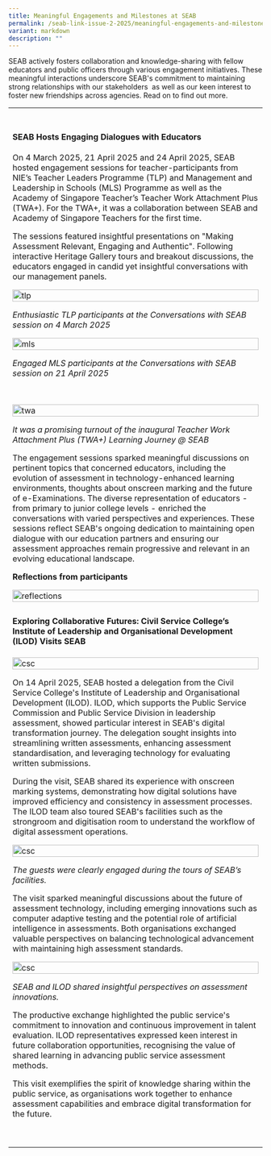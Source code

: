 ```yaml
---
title: Meaningful Engagements and Milestones at SEAB
permalink: /seab-link-issue-2-2025/meaningful-engagements-and-milestones-at-seab/
variant: markdown
description: ""
---
```

<p>SEAB actively fosters collaboration and knowledge-sharing with fellow
educators and public officers through various engagement initiatives. These
meaningful interactions underscore SEAB's commitment to maintaining strong
relationships with our stakeholders &nbsp;as well as our keen interest
to foster new friendships across agencies. Read on to find out more.</p>
<table style="minWidth: 25px">
<colgroup>
<col>
</colgroup>
<tbody>
<tr>
<td rowspan="1" colspan="1">
<p></p>
</td>
</tr>
<tr>
<td rowspan="1" colspan="1">
<h4><strong>SEAB Hosts Engaging Dialogues with Educators</strong></h4>
<p></p>
<p>On 4 March 2025, 21 April 2025 and 24 April 2025, SEAB hosted engagement
sessions for teacher-participants from NIE’s Teacher Leaders Programme
(TLP) and Management and Leadership in Schools (MLS) Programme as well
as the Academy of Singapore Teacher’s Teacher Work Attachment Plus (TWA+).
For the TWA+, it was a collaboration between SEAB and Academy of Singapore
Teachers for the first time.</p>
<p>The sessions featured insightful presentations on "Making Assessment Relevant,
Engaging and Authentic". Following interactive Heritage Gallery tours and
breakout discussions, the educators engaged in candid yet insightful conversations
with our management panels.</p>
<p></p>
<p></p>
<div class="isomer-image-wrapper">
<img style="width: 100%" height="auto" width="100%" alt="tlp" src="/images/SEABlink/tlp.png">
</div>
<p><em>Enthusiastic TLP participants at the Conversations with SEAB session on 4 March 2025</em>
</p>
<p></p>
<p></p>
<div class="isomer-image-wrapper">
<img style="width: 100%" height="auto" width="100%" alt="mls" src="/images/SEABlink/mls.png">
</div>
<p><em>Engaged MLS participants at the Conversations with SEAB session on 21 April 2025</em>
</p>
<p>&nbsp;</p>
<p></p>
<div class="isomer-image-wrapper">
<img style="width: 100%" height="auto" width="100%" alt="twa" src="/images/SEABlink/twa.png">
</div>
<p><em>It was a promising turnout of the inaugural Teacher Work Attachment Plus (TWA+) Learning Journey @ SEAB</em>
</p>
<p></p>
<p>The engagement sessions sparked meaningful discussions on pertinent topics
that concerned educators, including the evolution of assessment in technology-enhanced
learning environments, thoughts about onscreen marking and the future of
e-Examinations. The diverse representation of educators - from primary
to junior college levels - enriched the conversations with varied perspectives
and experiences. These sessions reflect SEAB's ongoing dedication to maintaining
open dialogue with our education partners and ensuring our assessment approaches
remain progressive and relevant in an evolving educational landscape.</p>
<p></p>
<p><strong>Reflections from participants</strong>
</p>
<div class="isomer-image-wrapper">
<img style="width: 100%;" height="auto" width="100%" alt="reflections" src="/images/SEABlink/reflections.png">
</div>
</td>
</tr>
<tr>
<td rowspan="1" colspan="1">
<h4><strong>Exploring Collaborative Futures: Civil Service College’s Institute of Leadership and Organisational Development (ILOD) Visits SEAB</strong></h4>
<p></p>
<div class="isomer-image-wrapper">
<img style="width: 100%" height="auto" width="100%" alt="csc" src="/images/SEABlink/csc2.png">
</div>
<p>On 14 April 2025, SEAB hosted a delegation from the Civil Service College's
Institute of Leadership and Organisational Development (ILOD). ILOD, which
supports the Public Service Commission and Public Service Division in leadership
assessment, showed particular interest in SEAB's digital transformation
journey. The delegation sought insights into streamlining written assessments,
enhancing assessment standardisation, and leveraging technology for evaluating
written submissions.</p>
<p>During the visit, SEAB shared its experience with onscreen marking systems,
demonstrating how digital solutions have improved efficiency and consistency
in assessment processes. The ILOD team also toured SEAB's facilities such
as the strongroom and digitisation room to understand the workflow of digital
assessment operations.</p>
<div class="isomer-image-wrapper">
<img style="width: 100%" height="auto" width="100%" alt="csc" src="/images/SEABlink/csc.png">
</div>
<p><em>The guests were clearly engaged during the tours of SEAB’s facilities.</em>
</p>
<p></p>
<p>The visit sparked meaningful discussions about the future of assessment
technology, including emerging innovations such as computer adaptive testing
and the potential role of artificial intelligence in assessments. Both
organisations exchanged valuable perspectives on balancing technological
advancement with maintaining high assessment standards.</p>
<p></p>
<div class="isomer-image-wrapper">
<img style="width: 100%" height="auto" width="100%" alt="csc" src="/images/SEABlink/csc3.png">
</div>
<p><em>SEAB and ILOD shared insightful perspectives on assessment innovations.</em>
</p>
<p></p>
<p></p>
<p>The productive exchange highlighted the public service's commitment to
innovation and continuous improvement in talent evaluation. ILOD representatives
expressed keen interest in future collaboration opportunities, recognising
the value of shared learning in advancing public service assessment methods.</p>
<p></p>
<p>This visit exemplifies the spirit of knowledge sharing within the public
service, as organisations work together to enhance assessment capabilities
and embrace digital transformation for the future.</p>
<p>&nbsp;</p>
</td>
</tr>
</tbody>
</table>
<p></p>